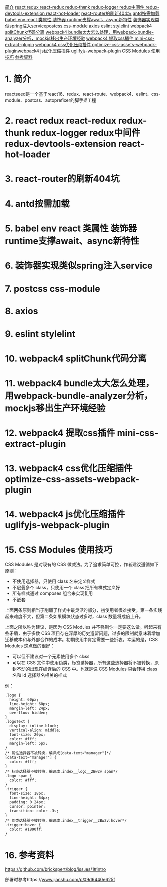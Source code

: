 [简介](#简介)
[react redux react-redux redux-thunk redux-logger redux中间件 redux-devtools-extension react-hot-loader](#react-redux-react-redux-redux-thunk-redux-logger-redux中间件-redux-devtools-extension-react-hot-loader)
[react-router的刷新404坑](#react-router的刷新404坑)
[antd按需加载](#antd按需加载)
[babel env react 类属性 装饰器 runtime支撑await、async新特性](#babel-env-react-类属性-装饰器-runtime支撑awaitasync新特性)
[装饰器实现类似spring注入service](#装饰器实现类似spring注入service)[postcss css-module](#postcss-css-module)
[axios](#axios)
[eslint stylelint](#eslint-stylelint)
[webpack4 splitChunk代码分离](#webpack4-splitchunk代码分离)
[webpack4 bundle太大怎么处理，用webpack-bundle-analyzer分析，mockjs移出生产环境经验](#webpack4-bundle太大怎么处理用webpack-bundle-analyzer分析mockjs移出生产环境经验)
[webpack4 提取css插件 mini-css-extract-plugin](#webpack4-提取css插件-mini-css-extract-plugin)
[webpack4 css优化压缩插件 optimize-css-assets-webpack-plugin](#webpack4-css优化压缩插件-optimize-css-assets-webpack-plugin)[webpack4 js优化压缩插件 uglifyjs-webpack-plugin](#webpack4-js优化压缩插件-uglifyjs-webpack-plugin)
[CSS Modules 使用技巧](#css-modules-使用技巧)
[参考资料](#参考资料)

# 1. 简介
reactseed是一个基于react16、redux、react-route、webpack4、eslint、css-module、postcss、autoprefixer的脚手架工程
# 2. react redux react-redux redux-thunk redux-logger redux中间件 redux-devtools-extension react-hot-loader
# 3. react-router的刷新404坑
# 4. antd按需加载
# 5. babel env react 类属性 装饰器 runtime支撑await、async新特性
# 6. 装饰器实现类似spring注入service
# 7. postcss css-module
# 8. axios
# 9. eslint stylelint
# 10. webpack4 splitChunk代码分离
# 11. webpack4 bundle太大怎么处理，用webpack-bundle-analyzer分析，mockjs移出生产环境经验
# 12. webpack4 提取css插件 mini-css-extract-plugin
# 13. webpack4 css优化压缩插件 optimize-css-assets-webpack-plugin
# 14. webpack4 js优化压缩插件 uglifyjs-webpack-plugin
# 15. CSS Modules 使用技巧
CSS Modules 是对现有的 CSS 做减法。为了追求简单可控，作者建议遵循如下原则：
* 不使用选择器，只使用 class 名来定义样式
* 不层叠多个 class，只使用一个 class 把所有样式定义好
* 所有样式通过 composes 组合来实现复用
* 不嵌套

上面两条原则相当于削弱了样式中最灵活的部分，初使用者很难接受。第一条实践起来难度不大，但第二条如果模块状态过多时，class 数量将成倍上升。

上面之所以称为建议，是因为 CSS Modules 并不强制你一定要这么做。听起来有些矛盾，由于多数 CSS 项目存在深厚的历史遗留问题，过多的限制就意味着增加迁移成本和与外部合作的成本。初期使用中肯定需要一些折衷。幸运的是，CSS Modules 这点做的很好：

* 可以但不建议对一个元素使用多个 class
* 可以在 CSS 文件中使用伪类，标签选择器，所有这些选择器将不被转换，原封不动的出现在编译后的 CSS 中。也就是说 CSS Modules 只会转换 class 名和 id 选择器名相关的样式

例：

    .logo {
      height: 60px;
      line-height: 60px;
      margin-left: 24px;
      overflow: hidden;
    }
    .logoText {
      display: inline-block;
      vertical-align: middle;
      font-size: 20px;
      color: #fff;
      margin-left: 5px;
    }
    /* 属性选择器不被转换，编译成[data-text="manager"]*/
    [data-text="manager"] {
      color: #fff;
    }
    /* 标签选择器不被转换，编译成.index__logo__2Bw2v span*/
    .logo span {
      color: #fff;
    }
    .trigger {
      font-size: 18px;
      line-height: 64px;
      padding: 0 24px;
      cursor: pointer;
      transition: color .3s;
    }
    /* 伪类选择器不被转换，编译成.index__trigger__2Bw2v:hover*/
    .trigger:hover {
      color: #1890ff;
    }

# 16. 参考资料
https://github.com/brickspert/blog/issues/1#intro

部署时参考https://www.jianshu.com/p/09d6440e625f
